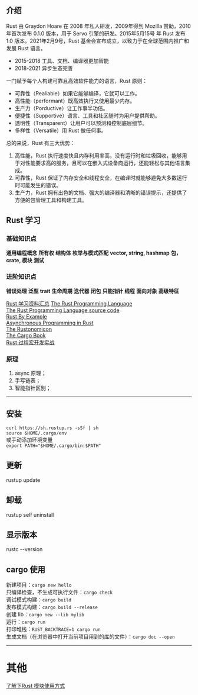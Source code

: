 ## 介绍
Rust 由 Graydon Hoare 在 2008 年私人研发，2009年得到 Mozilla 赞助，2010 年首次发布 0.1.0 版本，用于 Servo 引擎的研发。2015年5月15号 年 Rust 发布 1.0 版本。2021年2⽉9号，Rust 基⾦会宣布成⽴，以致⼒于在全球范围内推⼴和发展 Rust 语⾔。
* 2015-2018 工具、文档、编译器更加智能  
* 2018-2021 异步生态完善  

一门赋予每个人构建可靠且高效软件能力的语言，Rust 原则：
* 可靠性（Realiable）如果它能够编译，它就可以工作。
* 高性能（performant）既高效执行又使用最少内存。
* 生产力（Porductive）让工作事半功倍。
* 便捷性（Supportive）语言、工具和社区随时为用户提供帮助。
* 透明性（Transparent）让用户可以预测和控制底层细节。
* 多样性（Versatile）用 Rust 做任何事。

总的来说，Rust 有三大优势：
1. ⾼性能，Rust 执行速度快且内存利用率高，没有运行时和垃圾回收，能够用于对性能要求高的服务，且可以在嵌入式设备商运行，还能轻松与其他语言集成。
2. 可靠性，Rust 保证了内存安全和线程安全，在编译时就能够避免大多数运行时可能发生的错误。
3. 生产力，Rust 拥有出色的文档、强大的编译器和清晰的错误提示，还提供了方便的包管理工具和构建工具。

## Rust 学习

### 基础知识点
**通用编程概念**  **所有权**  **结构体**  **枚举与模式匹配**
**vector, string, hashmap**  **包，crate, 模块**
**测试**

### 进阶知识点
**错误处理**  **泛型**  **trait**  **生命周期**
**迭代器**  **闭包**  **只能指针**  **线程**  **面向对象**
**高级特征**

[Rust 学习资料汇总](https://github.com/rcore-os/rCore/wiki/study-resource-of-system-programming-in-RUST)
[The Rust Programming Language](https://doc.rust-lang.org/book/)  
[The Rust Programming Language source code](https://nostarch.com/Rust2018)   
[Rust By Example](https://doc.rust-lang.org/rust-by-example/)  
[Asynchronous Programming in Rust](https://rust-lang.github.io/async-book/)  
[The Rustonomicon](https://doc.rust-lang.org/nomicon/)   
[The Cargo Book](https://doc.rust-lang.org/cargo/guide/)  
[Rust 过程宏开发实战](https://space.bilibili.com/500416539/channel/collectiondetail?sid=34404)  

### 原理
1. async 原理；
2. 手写链表；
3. 智能指针区别；

***

## 安装
`curl https://sh.rustup.rs -sSf | sh`  
`source $HOME/.cargo/env`  
或手动添加环境变量  
`export PATH="$HOME/.cargo/bin:$PATH"`  

## 更新
rustup update

## 卸载
rustup self uninstall

## 显示版本
rustc --version

## cargo 使用
新建项目：`cargo new hello`  
只编译检查，不生成可执行文件：`cargo check`  
调试模式构建：`cargo build`  
发布模式构建：`cargo build --release`  
创建 lib：`cargo new --lib mylib`  
运行：`cargo run`  
打印堆栈：`RUST_BACKTRACE=1 cargo run`  
生成文档（在浏览器中打开当前项目用到的库的文件）：`cargo doc --open`

***

# 其他
[了解下Rust 模块使用方式](https://juejin.cn/post/7070481262749679653#heading-5)
